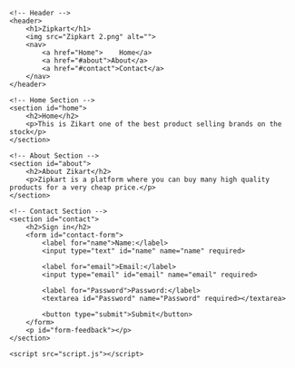 <!DOCTYPE html>
<html lang="en">
<head>
    <meta charset="UTF-8">
    <meta name="viewport" content="width=device-width, initial-scale=1.0">
    <title>Zikart</title>
    <link rel="stylesheet" href="style.css">
</head>
<body>

    <!-- Header -->
    <header>
        <h1>Zipkart</h1>
        <img src="Zipkart 2.png" alt="">
        <nav>
            <a href="Home">    Home</a>
            <a href="#about">About</a>
            <a href="#contact">Contact</a>
        </nav>
    </header>

    <!-- Home Section -->
    <section id="home">
        <h2>Home</h2>
        <p>This is Zikart one of the best product selling brands on the stock</p>
    </section>

    <!-- About Section -->
    <section id="about">
        <h2>About Zikart</h2>
        <p>Zipkart is a platform where you can buy many high quality products for a very cheap price.</p>
    </section>

    <!-- Contact Section -->
    <section id="contact">
        <h2>Sign in</h2>
        <form id="contact-form">
            <label for="name">Name:</label>
            <input type="text" id="name" name="name" required>

            <label for="email">Email:</label>
            <input type="email" id="email" name="email" required>

            <label for="Password">Password:</label>
            <textarea id="Password" name="Password" required></textarea>

            <button type="submit">Submit</button>
        </form>
        <p id="form-feedback"></p>
    </section>

    <script src="script.js"></script>
</body>
</html>


